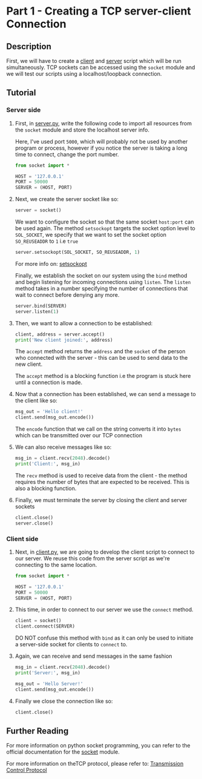 # Part 1 - Creating a TCP server-client Connection

## Description

First, we will have to create a [client](/Part1/client.py) and [server](/Part1/server.py) script which will be run simultaneously. TCP sockets can be accessed using the `socket` module and we will test our scripts using a localhost/loopback connection.

## Tutorial

### Server side

1. First, in [server.py](/Part1/server.py), write the following code to import all resources from the `socket` module and store the localhost server info.

    Here, I've used port `5000`, which will probably not be used by another program or process, however if you notice the server is taking a long time to connect, change the port number.

    ```python
    from socket import *

    HOST = '127.0.0.1'
    PORT = 50000
    SERVER = (HOST, PORT)
    ```

2. Next, we create the server socket like so:
    
    ```python
    server = socket()
    ```

    We want to configure the socket so that the same socket `host:port` can be used again. The method `setsockopt` targets the socket option level to `SOL_SOCKET`, we specify that we want to set the socket option `SO_REUSEADDR` to `1` i.e `true` 
    ```python
    server.setsockopt(SOL_SOCKET, SO_REUSEADDR, 1)
    ```
    For more info on: [setsockopt](https://pubs.opengroup.org/onlinepubs/000095399/functions/setsockopt.html)

    Finally, we establish the socket on our system using the `bind` method and begin listening for incoming connections using `listen`. The `listen` method takes in a number specifying the number of connections that wait to connect before denying any more.
    ```python
    server.bind(SERVER)
    server.listen(1)
    ```

3. Then, we want to allow a connection to be established:

    ```python
    client, address = server.accept()
    print('New client joined:', address)
    ```
    The `accept` method returns the `address` and the `socket` of the person who connected with the server - this can be used to send data to the new client.

    The `accept` method is a blocking function i.e the program is stuck here until a connection is made.

4. Now that a connection has been established, we can send a message to the client like so:
    ```python
    msg_out = 'Hello client!'
    client.send(msg_out.encode())
    ```

    The `encode` function that we call on the string converts it into `bytes` which can be transmitted over our TCP connection

5. We can also receive messages like so:
    ```python
    msg_in = client.recv(2048).decode()
    print('Client:', msg_in)
    ```
    The `recv` method is used to receive data from the client - the method requires the number of bytes that are expected to be received. This is also a blocking function.

6. Finally, we must terminate the server by closing the client and server sockets
    ```python
    client.close()
    server.close()
    ```

### Client side

1. Next, in [client.py](/Part1/client.py), we are going to develop the client script to connect to our server. We reuse this code from the server script as we're connecting to the same location.
    ```python
    from socket import *

    HOST = '127.0.0.1'
    PORT = 50000
    SERVER = (HOST, PORT)
    ```

2. This time, in order to connect to our server we use the `connect` method.
    ```python
    client = socket()
    client.connect(SERVER)
    ```
    DO NOT confuse this method with `bind` as it can only be used to initiate a server-side socket for clients to `connect` to.

3. Again, we can receive and send messages in the same fashion
    ```python
    msg_in = client.recv(2048).decode()
    print('Server:', msg_in)

    msg_out = 'Hello Server!'
    client.send(msg_out.encode())
    ```

4. Finally we close the connection like so:
    ```python
    client.close()
    ```

## Further Reading

For more information on python socket programming, you can refer to the official documentation for the [socket](https://docs.python.org/3/library/socket.html) module.

For more information on theTCP protocol, please refer to: [Transmission Control Protocol](https://en.wikipedia.org/wiki/Transmission_Control_Protocol)